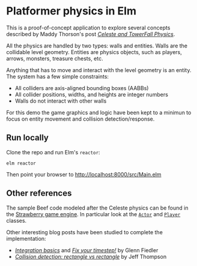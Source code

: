 # Platformer physics in Elm

This is a proof-of-concept application to explore several concepts described by Maddy Thorson's post [_Celeste and TowerFall Physics_][c].

All the physics are handled by two types: walls and entities. Walls are the collidable level geometry. Entities are physics objects, such as players, arrows, monsters, treasure chests, etc. 

Anything that has to move and interact with the level geometry is an entity. The system has a few simple constraints:

* All colliders are axis-aligned bounding boxes (AABBs)
* All collider positions, widths, and heights are integer numbers
* Walls do not interact with other walls

For this demo the game graphics and logic have been kept to a minimun to focus on entity movement and collision detection/response. 

## Run locally

Clone the repo and run Elm's `reactor`:

```
elm reactor
```

Then point your browser to <http://localhost:8000/src/Main.elm>

## Other references 

The sample Beef code modeled after the Celeste physics can be found in the [Strawberry game engine][4]. In particular look at the [`Actor`][a] and [`Player`][p] classes. 

Other interesting blog posts have been studied to complete the implementation:

* [_Integration basics_][1] and [_Fix your timestep!_][2] by Glenn Fiedler
* [_Collision detection: rectangle vs rectangle_][3] by Jeff Thompson

[c]: https://maddythorson.medium.com/celeste-and-towerfall-physics-d24bd2ae0fc5
[1]: https://gafferongames.com/post/integration_basics/
[2]: https://gafferongames.com/post/fix_your_timestep/
[3]: http://www.jeffreythompson.org/collision-detection/rect-rect.php
[4]: https://github.com/MaddyThorson/StrawberryBF
[p]: https://github.com/MaddyThorson/StrawberryBF/blob/bae5798f070e10f11bb633e5bc206e33859df928/SampleGame/src/Entities/Player.bf
[a]: https://github.com/MaddyThorson/StrawberryBF/blob/bae5798f070e10f11bb633e5bc206e33859df928/SampleGame/src/Physics/Actor.bf